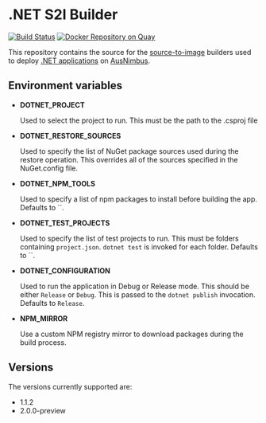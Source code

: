 # .NET S2I Builder

[![Build Status](https://travis-ci.org/ausnimbus/s2i-dotnet.svg?branch=master)](https://travis-ci.org/ausnimbus/s2i-dotnet)
[![Docker Repository on Quay](https://quay.io/repository/ausnimbus/s2i-dotnet/status "Docker Repository on Quay")](https://quay.io/repository/ausnimbus/s2i-dotnet)

This repository contains the source for the [source-to-image](https://github.com/openshift/source-to-image)
builders used to deploy [.NET applications](https://www.ausnimbus.com.au/languages/dotnet/)
on [AusNimbus](https://www.ausnimbus.com.au/).


## Environment variables

* **DOTNET_PROJECT**

    Used to select the project to run. This must be the path to the .csproj file

* **DOTNET_RESTORE_SOURCES**

    Used to specify the list of NuGet package sources used during the restore operation. This overrides
    all of the sources specified in the NuGet.config file.

* **DOTNET_NPM_TOOLS**

    Used to specify a list of npm packages to install before building the app.
    Defaults to ``.

* **DOTNET_TEST_PROJECTS**

    Used to specify the list of test projects to run. This must be folders containing
    `project.json`. `dotnet test` is invoked for each folder. Defaults to ``.

* **DOTNET_CONFIGURATION**

    Used to run the application in Debug or Release mode. This should be either
    `Release` or `Debug`.  This is passed to the `dotnet publish` invocation.
    Defaults to `Release`.

* **NPM_MIRROR**

    Use a custom NPM registry mirror to download packages during the build process.

## Versions

The versions currently supported are:

- 1.1.2
- 2.0.0-preview
